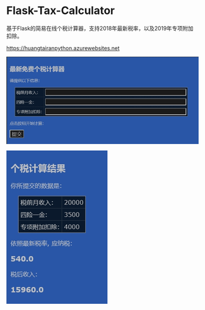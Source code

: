 # Flask-Tax-Calculator

基于Flask的简易在线个税计算器，支持2018年最新税率，以及2019年专项附加扣除。

https://huangtairanpython.azurewebsites.net 

![avata](/static/2019-01-08_092510.jpg)

![avata](/static/2019-01-08_093210.jpg)
